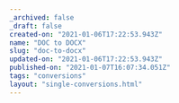 ```yaml
---
_archived: false
_draft: false
created-on: "2021-01-06T17:22:53.943Z"
name: "DOC to DOCX"
slug: "doc-to-docx"
updated-on: "2021-01-06T17:22:53.943Z"
published-on: "2021-01-07T16:07:34.051Z"
tags: "conversions"
layout: "single-conversions.html"
---
```



